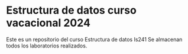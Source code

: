 # Estructura de datos curso vacacional 2024
Este es un repositorio del curso Estructura de datos Is241 
Se almacenan todos los laboratorios realizados.
